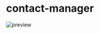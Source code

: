 # contact-manager
![preview](https://user-images.githubusercontent.com/64205616/186003538-c9a2b1b9-6c6c-41c7-9d92-9e52e5189fbb.png)
